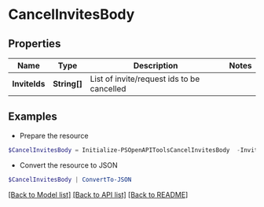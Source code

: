 # CancelInvitesBody
## Properties

Name | Type | Description | Notes
------------ | ------------- | ------------- | -------------
**InviteIds** | **String[]** | List of invite/request ids to be cancelled | 

## Examples

- Prepare the resource
```powershell
$CancelInvitesBody = Initialize-PSOpenAPIToolsCancelInvitesBody  -InviteIds [&quot;1234567890123456789&quot;,&quot;1122334455667788991&quot;]
```

- Convert the resource to JSON
```powershell
$CancelInvitesBody | ConvertTo-JSON
```

[[Back to Model list]](../README.md#documentation-for-models) [[Back to API list]](../README.md#documentation-for-api-endpoints) [[Back to README]](../README.md)

